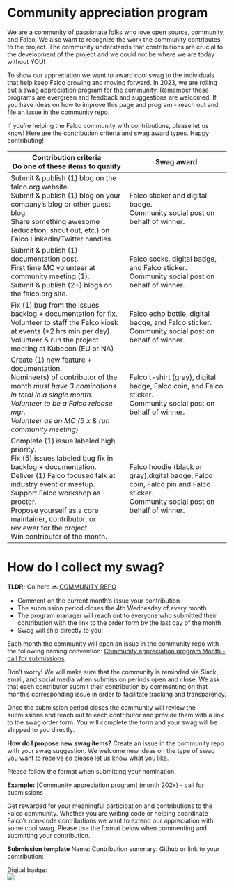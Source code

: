 # Community appreciation program

We are a community of passionate folks who love open source, community, and Falco. We also want to recognize the work the community contributes to the project. The community understands that contributions are crucial to the development of the project and we could not be where we are today without YOU! 

To show our appreciation we want to award cool swag to the individuals that help keep Falco growing and moving forward. In 2023, we are rolling out a swag appreciation program for the community. Remember these programs are evergreen and feedback and suggestions are welcomed. If you have ideas on how to improve this page and program - reach out and file an issue in the community repo. 

If you’re helping the Falco community with contributions, please let us know!  Here are the contribution criteria and swag award types. Happy contributing! 



| Contribution criteria <br>Do one of these items to qualify                                                                                                                                                               | Swag award                                                                      |
| ------------------------------------------------------------------------------------------------------------------------------------------------------------------------------------------------------------------------ | ------------------------------------------------------------------------------- |
| Submit & publish (1) blog on the falco.org website. <br>Submit & publish (1) blog on your company’s blog or other guest blog. <br>Share something awesome (education, shout out, etc.) on Falco LinkedIn/Twitter handles | Falco sticker and digital badge. <br>Community social post on behalf of winner. |
Submit & publish (1) documentation post. <br>First time MC volunteer at community meeting (1).<br>Submit & publish (2+) blogs on the falco.org site. |Falco socks, digital badge, and Falco sticker.<br>Community social post on behalf of winner.|
Fix (1) bug from the issues backlog + documentation for fix. <br>Volunteer to staff the Falco kiosk at events (*2 hrs min per day). <br>Volunteer & run the project meeting at Kubecon (EU or NA)|Falco echo bottle, digital badge, and Falco sticker.<br>Community social post on behalf of winner.|
Create (1) new feature + documentation. <br>Nominee(s) of contributor of the month *must have 3 nominations in total in a single month. <br>Volunteer to be a Falco release mgr.<br>Volunteer as an MC (5 x & run community meeting*)|Falco t-shirt (gray), digital badge, Falco coin, and Falco sticker. <br>Community social post on behalf of winner.|
Complete (1) issue labeled high priority. <br>Fix (5) issues labeled bug fix in backlog + documentation. <br>Deliver (1) Falco focused talk at industry event or meetup. <br>Support Falco workshop as procter. <br>Propose yourself as a core maintainer, contributor, or reviewer for the project. <br>Win contributor of the month. |Falco hoodie (black or gray),digital badge, Falco coin, Falco pin and Falco sticker. <br>Community social post on behalf of winner.




# How do I collect my swag? 
**TLDR;**
Go here 🔜 [COMMUNITY REPO](https://github.com/falcosecurity/community/issues)
- Comment on the current month’s issue your contribution 
- The submission period closes the 4th Wednesday of every month 
- The program manager will reach out to everyone who submitted their contribution with the link to the order form by the last day of the month
- Swag will ship directly to you! 

Each month the community will open an issue in the community repo with the following naming convention: [Community appreciation program Month - call for submissions](https://github.com/falcosecurity/community/issues/177). 

Don’t worry! We will make sure that the community is reminded via Slack, email, and social media when submission periods open and close.  We ask that each contributor submit their contribution by commenting on that month’s corresponding issue in order to facilitate tracking and transparency.

Once the submission period closes the community will review the submissions and reach out to each contributor and provide them with a link to the swag order form. You will complete the form and your swag will be shipped to you directly. 

**How do I propose new swag items?**
Create an issue in the community repo with your swag suggestion. We welcome new ideas on the type of swag you want to receive so please let us know what you like. 

Please follow the format when submitting your nomination. 

**Example:**
[Community appreciation program]  (month 202x) - call for submissions

Get rewarded for your meaningful participation and contributions to the Falco community. Whether you are writing code or helping coordinate Falco’s non-code contributions we want to extend our appreciation with some cool swag. Please use the format below when commenting and submitting your contribution. 

**Submission template**
Name: 
Contribution summary: 
Github or link to your contribution:

Digital badge:<br>![](https://i.imgur.com/woFulUL.png)



